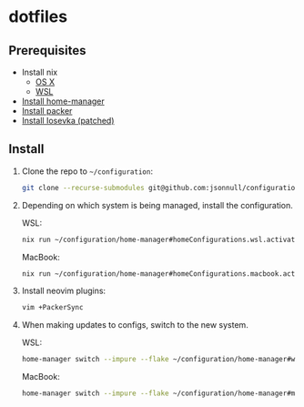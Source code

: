 # dotfiles

## Prerequisites

 - Install nix
    - [OS X](https://nixos.org/download.html)
    - [WSL](https://github.com/nix-community/NixOS-WSL)
 - [Install home-manager](https://nix-community.github.io/home-manager/index.html#ch-installation)
 - [Install packer](https://github.com/wbthomason/packer.nvim#quickstart)
 - [Install Iosevka (patched)](https://www.nerdfonts.com/font-downloads)

## Install

1. Clone the repo to `~/configuration`:
   
   ```sh
   git clone --recurse-submodules git@github.com:jsonnull/configuration.git ~/configuration
   ```

2. Depending on which system is being managed, install the configuration.
   
   WSL:
  
   ```sh
   nix run ~/configuration/home-manager#homeConfigurations.wsl.activationPackage
   ```

   MacBook:
   
   ```sh
   nix run ~/configuration/home-manager#homeConfigurations.macbook.activationPackage
   ```

3. Install neovim plugins:
   
   ```sh
   vim +PackerSync
   ```

4. When making updates to configs, switch to the new system.
   
   WSL:
  
   ```sh
   home-manager switch --impure --flake ~/configuration/home-manager#wsl
   ```
   
   MacBook:
   
   ```sh
   home-manager switch --impure --flake ~/configuration/home-manager#macbook
   ```

